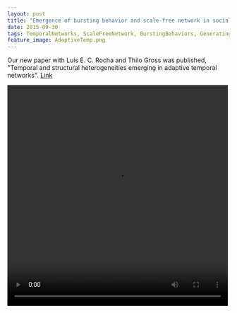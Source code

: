 ```yaml
---
layout: post
title: "Emergence of bursting behavior and scale-free network in social communications by an adaptive contact process"
date: 2015-09-30
tags: TemporalNetworks, ScaleFreeNetwork, BurstingBehaviors, GeneratingFunctions
feature_image: AdaptiveTemp.png
---
```



Our new paper with Luis E. C. Rocha and Thilo Gross was published, "Temporal and structural heterogeneities emerging in adaptive temporal networks". <a href="http://dx.doi.org/10.1103/PhysRevE.93.040301">Link</a>
        
<p class="text-center">
  <video width="500" height="500" controls="controls">
  <source src="/assets/AdaptiveTemp.mp4" type="video/mp4">
  </video>
</p>